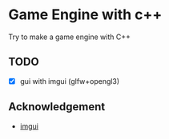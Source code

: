 # Game Engine with c++
Try to make a game engine with C++
## TODO
- [x] gui with imgui (glfw+opengl3)

## Acknowledgement
- [imgui](https://github.com/ocornut/imgui)

